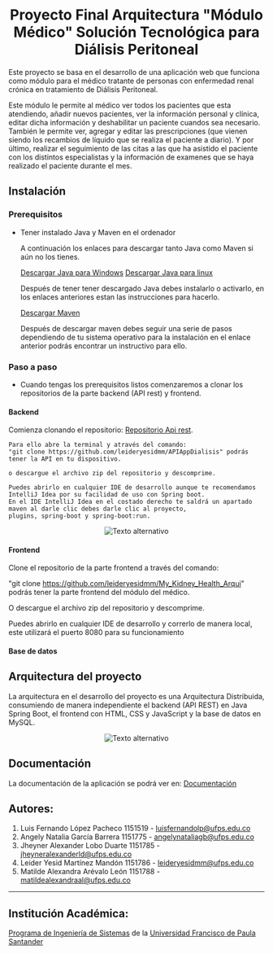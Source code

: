 <h1 align=center> Proyecto Final Arquitectura "Módulo Médico" Solución Tecnológica para Diálisis Peritoneal</h1>

Este proyecto se basa en el desarrollo de una aplicación web que funciona como módulo para el médico tratante de personas con enfermedad renal crónica en tratamiento de Diálisis Peritoneal. 

Este módulo le permite al médico ver todos los pacientes que esta atendiendo, añadir nuevos pacientes, ver la información personal y clínica, editar dicha información y deshabilitar un paciente cuandos sea necesario.
También le permite ver, agregar y editar las prescripciones (que vienen siendo los recambios de líquido que se realiza el paciente a diario).
Y por último, realizar el seguimiento de las citas a las que ha asistido el paciente con los distintos especialistas y la información de examenes que se haya realizado el paciente durante el mes.

## Instalación
### Prerequisitos
- Tener instalado Java y Maven en el ordenador

  A continuación los enlaces para descargar tanto Java como Maven si aún no los tienes.

    [Descargar Java para Windows](https://www.java.com/es/download/ie_manual.jsp)
    [Descargar Java para linux](https://www.java.com/es/download/linux_manual.jsp)

  Después de tener tener descargado Java debes instalarlo o activarlo, en los enlaces anteriores estan las instrucciones para hacerlo.

   [Descargar Maven](https://maven.apache.org/download.cgi)

  Después de descargar maven debes seguir una serie de pasos dependiendo de tu sistema operativo para la instalación en el enlace anterior podrás encontrar un instructivo para ello.

### Paso a paso

- Cuando tengas los prerequisitos listos comenzaremos a clonar los repositorios de la parte backend (API rest) y frontend.

#### Backend

   Comienza clonando el repositorio: [Repositorio Api rest](https://github.com/leideryesidmm/APIAppDialisis).
    
    Para ello abre la terminal y através del comando:
    "git clone https://github.com/leideryesidmm/APIAppDialisis" podrás tener la API en tu dispositivo.
    
    o descargue el archivo zip del repositorio y descomprime.
    
    Puedes abrirlo en cualquier IDE de desarrollo aunque te recomendamos IntelliJ Idea por su facilidad de uso con Spring boot.
    En el IDE IntelliJ Idea en el costado derecho te saldrá un apartado maven al darle clic debes darle clic al proyecto,
    plugins, spring-boot y spring-boot:run.

    
<p align="center">
  <img src="https://github.com/leideryesidmm/My_Kidney_Health_Arqui/assets/84026784/ab20b79e-997e-44e6-9053-7084ffd04ddc" alt="Texto alternativo">
</p>

#### Frontend 

  Clone el repositorio de la parte frontend a través del comando:
  
   "git clone https://github.com/leideryesidmm/My_Kidney_Health_Arqui" podrás tener la parte frontend del módulo del médico.
   
  O descargue el archivo zip del repositorio y descomprime.

  Puedes abrirlo en cualquier IDE de desarrollo y correrlo de manera local, este utilizará el puerto 8080 para su funcionamiento
  
#### Base de datos

## Arquitectura del proyecto

La arquitectura en el desarrollo del proyecto es una Arquitectura Distribuida, consumiendo de manera independiente el backend (API REST) en Java Spring Boot, el frontend con HTML, CSS y JavaScript y la base de datos en MySQL.
<p align="center">
  <img src="https://github.com/leideryesidmm/My_Kidney_Health_Arqui/assets/114199483/bad16717-af8a-438f-8688-1dc0381ca42a" alt="Texto alternativo">
</p>

## Documentación
La documentación de la aplicación se podrá ver en: [Documentación](https://docs.google.com/document/d/12OjZ_5jefQwNuvoaR-wIvdxSORHmp71-kIL4fjTayBk/edit)

## Autores:
1. Luis Fernando López Pacheco 1151519 - luisfernandolp@ufps.edu.co
2. Angely Natalia García Barrera 1151775 - angelynataliagb@ufps.edu.co
3. Jheyner Alexander Lobo Duarte 1151785 - jheyneralexanderld@ufps.edu.co
4. Leider Yesid Martínez Mandón 1151786 - leideryesidmm@ufps.edu.co
5. Matilde Alexandra Arévalo León 1151788 - matildealexandraal@ufps.edu.co
___
## Institución Académica:
[Programa de Ingeniería de Sistemas](https://ingsistemas.cloud.ufps.edu.co/ "Programa de Ingeniería de Sistemas") de la [Universidad Francisco de Paula Santander](https://ww2.ufps.edu.co/ "Universidad Francisco de Paula Santander")
